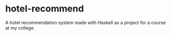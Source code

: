 # hotel-recommend
A hotel recommendation system made with Haskell as a project for a course at my college.
